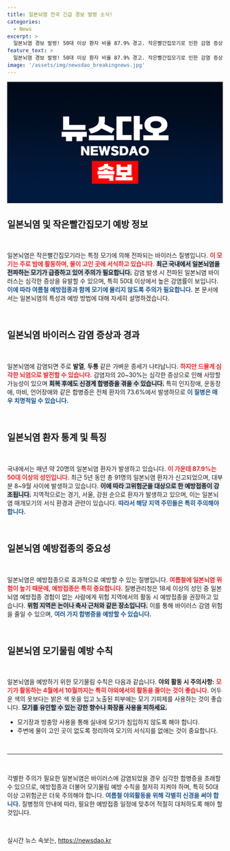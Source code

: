 ```yaml
---
title: 일본뇌염 전국 긴급 경보 발령 소식!
categories:
  - News
excerpt: >
  일본뇌염 경보 발령! 50대 이상 환자 비율 87.9% 경고. 작은빨간집모기로 인한 감염 증상, 예방수칙 반드시 지켜야! 야외 활동 시 모기 물림 주의하세요!
feature_text: >
  일본뇌염 경보 발령! 50대 이상 환자 비율 87.9% 경고. 작은빨간집모기로 인한 감염 증상, 예방수칙 반드시 지켜야! 야외 활동 시 모기 물림 주의하세요!
image: '/assets/img/newsdao_breakingnews.jpg'
---
```


<p><img src="/assets/img/newsdao_breakingnews.jpg" alt="flaretime 속보" /></p>

<h2 data-ke-size="size26">일본뇌염 및 작은빨간집모기 예방 정보</h2>

<p data-ke-size="size16">&nbsp;</p>

<p>일본뇌염은 작은빨간집모기라는 특정 모기에 의해 전파되는 바이러스 질병입니다. <b><span style="color: #ee2323;">이 모기는 주로 밤에 활동하며, 물이 고인 곳에 서식하고 있습니다.</span></b> <b><span style="background-color: #21538527;">최근 국내에서 일본뇌염을 전파하는 모기가 급증하고 있어 주의가 필요합니다.</span></b> 감염 발생 시 전파된 일본뇌염 바이러스는 심각한 증상을 유발할 수 있으며, 특히 50대 이상에서 높은 감염률이 보입니다. <b><span style="color: #1a5490;">이에 따라 여름철 예방접종과 함께 모기에 물리지 않도록 주의가 필요합니다.</span></b> 본 문서에서는 일본뇌염의 특성과 예방 방법에 대해 자세히 설명하겠습니다.</p>

<p data-ke-size="size16">&nbsp;</p>

<h2 data-ke-size="size26">일본뇌염 바이러스 감염 증상과 경과</h2>

<p data-ke-size="size16">&nbsp;</p>

<p>일본뇌염에 감염되면 주로 <b>발열</b>, <b>두통</b> 같은 가벼운 증세가 나타납니다. <b><span style="color: #ee2323;">하지만 드물게 심각한 뇌염으로 발전할 수 있습니다.</span></b> 감염자의 20~30%는 심각한 증상으로 인해 사망할 가능성이 있으며 <b><span style="background-color: #21538527;">회복 후에도 신경계 합병증을 겪을 수 있습니다.</span></b> 특히 인지장애, 운동장애, 마비, 언어장애와 같은 합병증은 전체 환자의 73.6%에서 발생하므로 <b><span style="color: #1a5490;">이 질병은 매우 치명적일 수 있습니다.</span></b> </p>

<p data-ke-size="size16">&nbsp;</p>

<h2 data-ke-size="size26">일본뇌염 환자 통계 및 특징</h2>

<p data-ke-size="size16">&nbsp;</p>

<p>국내에서는 매년 약 20명의 일본뇌염 환자가 발생하고 있습니다. <b><span style="color: #ee2323;">이 가운데 87.9%는 50대 이상의 성인입니다.</span></b> 최근 5년 동안 총 91명의 일본뇌염 환자가 신고되었으며, 대부분 8~9월 사이에 발생하고 있습니다. <b><span style="background-color: #21538527;">이에 따라 고위험군을 대상으로 한 예방접종이 강조됩니다.</span></b> 지역적으로는 경기, 서울, 강원 순으로 환자가 발생하고 있으며, 이는 일본뇌염 매개모기의 서식 환경과 관련이 있습니다. <b><span style="color: #1a5490;">따라서 해당 지역 주민들은 특히 주의해야 합니다.</span></b></p>

<p data-ke-size="size16">&nbsp;</p>

<h2 data-ke-size="size26">일본뇌염 예방접종의 중요성</h2>

<p data-ke-size="size16">&nbsp;</p>

<p>일본뇌염은 예방접종으로 효과적으로 예방할 수 있는 질병입니다. <b><span style="color: #ee2323;">여름철에 일본뇌염 위험이 높기 때문에, 예방접종은 특히 중요합니다.</span></b> 질병관리청은 18세 이상의 성인 중 일본뇌염 예방접종 경험이 없는 사람에게 위험 지역에서의 활동 시 예방접종을 권장하고 있습니다. <b><span style="background-color: #21538527;">위험 지역은 논이나 축사 근처와 같은 장소입니다.</span></b> 이를 통해 바이러스 감염 위험을 줄일 수 있으며, <b><span style="color: #1a5490;">여러 가지 합병증을 예방할 수 있습니다.</span></b></p>

<p data-ke-size="size16">&nbsp;</p>

<h2 data-ke-size="size26">일본뇌염 모기물림 예방 수칙</h2>

<p data-ke-size="size16">&nbsp;</p>

<p>일본뇌염을 예방하기 위한 모기물림 수칙은 다음과 같습니다. <b>야외 활동 시 주의사항:</b> <b><span style="color: #ee2323;">모기가 활동하는 4월에서 10월까지는 특히 야외에서의 활동을 줄이는 것이 좋습니다.</span></b> 어두운 색의 옷보다는 밝은 색 옷을 입고 노출된 피부에는 모기 기피제를 사용하는 것이 좋습니다. <b><span style="background-color: #21538527;">모기를 유인할 수 있는 강한 향수나 화장품 사용을 피하세요.</span></b> </p>

<ul>
    <li>모기장과 방충망 사용을 통해 실내에 모기가 침입하지 않도록 해야 합니다.</li>
    <li>주변에 물이 고인 곳이 없도록 정리하여 모기의 서식지를 없애는 것이 중요합니다.</li>
</ul>

<p data-ke-size="size16">&nbsp;</p>

<hr>

<p data-ke-size="size16">&nbsp;</p>

<p>각별한 주의가 필요한 일본뇌염은 바이러스에 감염되었을 경우 심각한 합병증을 초래할 수 있으므로, 예방접종과 더불어 모기물림 예방 수칙을 철저히 지켜야 하며, 특히 50대 이상 고위험군은 더욱 주의해야 합니다. <b><span style="color: #1a5490;">여름철 야외활동을 위해 각별히 신경을 써야 합니다.</span></b> 질병청의 안내에 따라, 필요한 예방접종 일정에 맞추어 적절히 대처하도록 해야 할 것입니다. <p data-ke-size="size16">&nbsp;</p></p>
실시간 뉴스 속보는, <a href="https://newsdao.kr" rel="dofollow">https://newsdao.kr</a>


